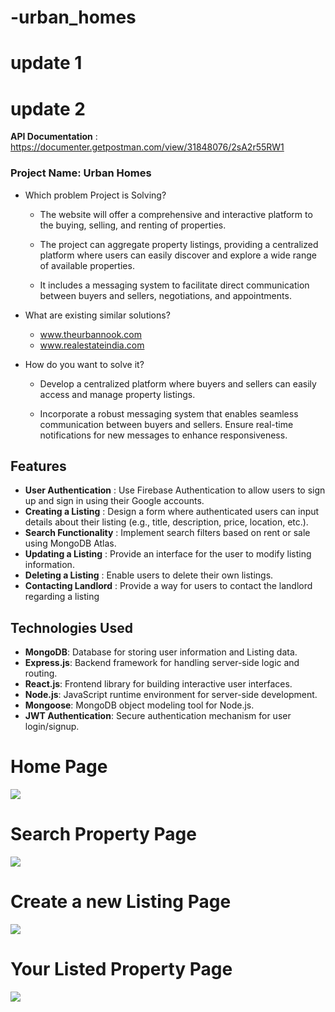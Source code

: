 # -urban_homes
# update 1 
# update 2

**API Documentation** :   https://documenter.getpostman.com/view/31848076/2sA2r55RW1

### Project Name: Urban Homes

- Which problem Project is Solving?

    - The website will offer a comprehensive and interactive platform  to the   buying, selling, and renting of properties. 

    - The project can aggregate property listings, providing a centralized platform where users can easily discover and explore a wide range of available properties.

    - It includes a messaging system to facilitate direct communication between buyers and sellers, negotiations, and appointments.


- What are existing similar solutions?

    - www.theurbannook.com
    - www.realestateindia.com


- How do you want to solve it?
  - Develop a centralized platform where buyers and sellers can easily access and manage property listings.

  - Incorporate a robust messaging system that enables seamless communication between buyers and sellers.
   Ensure real-time notifications for new messages to enhance responsiveness.

## Features
- **User Authentication** : Use Firebase Authentication to allow users to sign up and sign in using their Google accounts.
- **Creating a Listing** : Design a form where authenticated users can input details about their listing (e.g., title, description, price, location, etc.).
- **Search Functionality** : Implement search filters based on rent or sale using MongoDB Atlas.
- **Updating a Listing** : Provide an interface for the user to modify listing information.
- **Deleting a Listing** : Enable users to delete their own listings.
- **Contacting Landlord** : Provide a way for users to contact the landlord regarding a listing
  
## Technologies Used

- **MongoDB**: Database for storing user information and Listing data.
- **Express.js**: Backend framework for handling server-side logic and routing.
- **React.js**: Frontend library for building interactive user interfaces.
- **Node.js**: JavaScript runtime environment for server-side development.
- **Mongoose**: MongoDB object modeling tool for Node.js.
- **JWT Authentication**: Secure authentication mechanism for user login/signup.
  

# Home Page

  <div> 
      <img src='https://github.com/Ashokgehlot318/urban_homes/assets/118416828/98f3ef27-0109-4cc8-9678-0f8cb5ddfb19'>
  </div>
  
# Search Property Page

  <div> 
      <img src='https://github.com/Ashokgehlot318/urban_homes/assets/118416828/c6c97b3f-f606-4d8f-a72a-14f54aa9f0ba'>
  </div>

# Create a new Listing Page
 <div> 
      <img src='https://github.com/Ashokgehlot318/urban_homes/assets/118416828/6c5c1f63-07aa-4290-9a90-3c9060ccbb6c'>
  </div>

# Your Listed Property Page
  <div> 
      <img src='https://github.com/Ashokgehlot318/urban_homes/assets/118416828/acb24cff-ef03-4814-9b3c-4de34e718f97'>
  </div>
  
 


